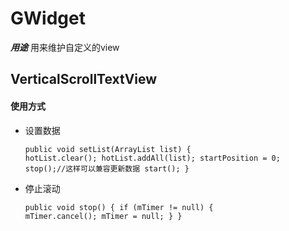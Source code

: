 # GWidget 

***用途*** 用来维护自定义的view  

## VerticalScrollTextView
#### 使用方式 ####
* 设置数据<pre><code>public void setList(ArrayList<Hot> list) {
        hotList.clear();
        hotList.addAll(list);
        startPosition = 0;
        stop();//这样可以兼容更新数据
        start();
    }
</code></pre>
* 停止滚动<pre><code>public void stop() {
        if (mTimer != null) {
        mTimer.cancel();
        mTimer = null;
        }
     } </code></pre>
